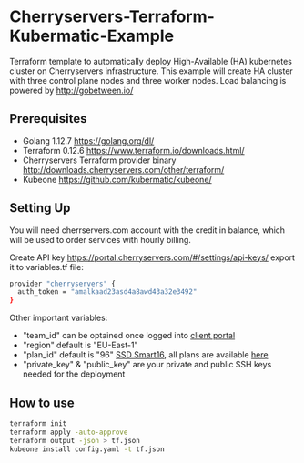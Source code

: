 # Cherryservers-Terraform-Kubermatic-Example

Terraform template to automatically deploy High-Available (HA) kubernetes cluster on Cherryservers infrastructure. 
This example will create HA cluster with three control plane nodes and three worker nodes.
Load balancing is powered by <http://gobetween.io/>

## Prerequisites

- Golang 1.12.7 <https://golang.org/dl/>
- Terraform 0.12.6 <https://www.terraform.io/downloads.html/>
- Cherryservers Terraform provider binary <http://downloads.cherryservers.com/other/terraform/>
- Kubeone <https://github.com/kubermatic/kubeone/>

## Setting Up

You will need cherrservers.com account with the credit in balance, which will be used to order services with hourly billing.

Create API key <https://portal.cherryservers.com/#/settings/api-keys/>
export it to variables.tf file:

```sh
provider "cherryservers" {
  auth_token = "amalkaad23asd4a8awd43a32e3492"
}
```

Other important variables:

- "team_id" can be optained once logged into [client portal](https://portal.cherryservers.com/#/)
- "region" default is "EU-East-1"
- "plan_id" default is "96" [SSD Smart16](https://www.cherryservers.com/pricing/virtual-servers/ssd_smart16), all plans are available [here](https://api.cherryservers.com/v1/plans?currency=EUR) 
- "private_key" & "public_key" are your private and public SSH keys needed for the deployment

## How to use

```sh
terraform init
terraform apply -auto-approve
terraform output -json > tf.json
kubeone install config.yaml -t tf.json
```
